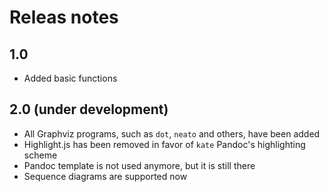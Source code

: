 # Releas notes

## 1.0

* Added basic functions

## 2.0 (under development)

* All Graphviz programs, such as `dot`, `neato` and others, have been added
* Highlight.js has been removed in favor of `kate` Pandoc's highlighting scheme
* Pandoc template is not used anymore, but it is still there
* Sequence diagrams are supported now